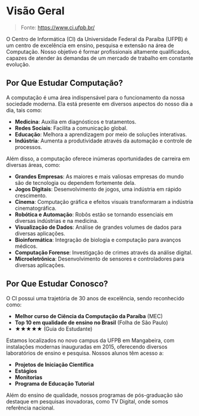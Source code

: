 # Visão Geral

> Fonte: https://www.ci.ufpb.br/

O Centro de Informática (CI) da Universidade Federal da Paraíba (UFPB) é um centro de excelência em ensino, pesquisa e extensão na área de Computação. Nosso objetivo é formar profissionais altamente qualificados, capazes de atender às demandas de um mercado de trabalho em constante evolução. 

## Por Que Estudar Computação?

A computação é uma área indispensável para o funcionamento da nossa sociedade moderna. Ela está presente em diversos aspectos do nosso dia a dia, tais como:

- **Medicina**: Auxilia em diagnósticos e tratamentos.
- **Redes Sociais**: Facilita a comunicação global.
- **Educação**: Melhora a aprendizagem por meio de soluções interativas.
- **Indústria**: Aumenta a produtividade através da automação e controle de processos.

Além disso, a computação oferece inúmeras oportunidades de carreira em diversas áreas, como:

- **Grandes Empresas**: As maiores e mais valiosas empresas do mundo são de tecnologia ou dependem fortemente dela.
- **Jogos Digitais**: Desenvolvimento de jogos, uma indústria em rápido crescimento.
- **Cinema**: Computação gráfica e efeitos visuais transformaram a indústria cinematográfica.
- **Robótica e Automação**: Robôs estão se tornando essenciais em diversas indústrias e na medicina.
- **Visualização de Dados**: Análise de grandes volumes de dados para diversas aplicações.
- **Bioinformática**: Integração de biologia e computação para avanços médicos.
- **Computação Forense**: Investigação de crimes através da análise digital.
- **Microeletrônica**: Desenvolvimento de sensores e controladores para diversas aplicações.

## Por Que Estudar Conosco?

O CI possui uma trajetória de 30 anos de excelência, sendo reconhecido como:

- **Melhor curso de Ciência da Computação da Paraíba** (MEC)
- **Top 10 em qualidade de ensino no Brasil** (Folha de São Paulo)
- **★★★★★** (Guia do Estudante)

Estamos localizados no novo campus da UFPB em Mangabeira, com instalações modernas inauguradas em 2015, oferecendo diversos laboratórios de ensino e pesquisa. Nossos alunos têm acesso a:

- **Projetos de Iniciação Científica**
- **Estágios**
- **Monitorias**
- **Programa de Educação Tutorial**

Além do ensino de qualidade, nossos programas de pós-graduação são destaque em pesquisas inovadoras, como TV Digital, onde somos referência nacional.
